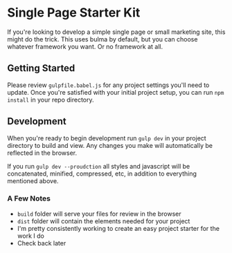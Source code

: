 # Single Page Starter Kit #
If you're looking to develop a simple single page or small marketing site, this might do the trick. This uses bulma by default,
but you can choose whatever framework you want. Or no framework at all.

## Getting Started
Please review `gulpfile.babel.js` for any project settings you'll need to update. Once you're satisfied with your initial project setup, 
you can run `npm install` in your repo directory.

## Development
When you're ready to begin development run `gulp dev` in your project directory to build and view. Any changes you make will automatically
be reflected in the browser.

If you run `gulp dev --proudction` all styles and javascript will be concatenated, minified, compressed, etc, in addition to everything mentioned above.

### A Few Notes
* `build` folder will serve your files for review in the browser
* `dist` folder will contain the elements needed for your project
* I'm pretty consistently working to create an easy project starter for the work I do 
* Check back later